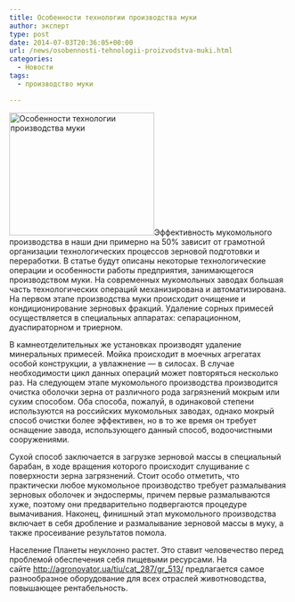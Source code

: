 ```yaml
---
title: Особенности технологии производства муки
author: эксперт
type: post
date: 2014-07-03T20:36:05+00:00
url: /news/osobennosti-tehnologii-proizvodstva-muki.html
categories:
  - Новости
tags:
  - производство муки

---
```

[<img class="alignleft size-full wp-image-832" alt="Особенности технологии производства муки" src="http://gkvodoley.com.ua/wp-content/uploads/2014/07/240953.jpeg" width="260" height="220" />][1]Эффективность мукомольного производства в наши дни примерно на 50% зависит от грамотной организации технологических процессов зерновой подготовки и переработки. В статье будут описаны некоторые технологические операции и особенности работы предприятия, занимающегося производством муки. <!--more-->На современных мукомольных заводах большая часть технологических операций механизирована и автоматизирована. На первом этапе производства муки происходит очищение и кондиционирование зерновых фракций. Удаление сорных примесей осуществляется в специальных аппаратах: сепарационном, дуаспираторном и триерном.

В камнеотделительных же установках производят удаление минеральных примесей. Мойка происходит в моечных агрегатах особой конструкции, а увлажнение &#8212; в силосах. В случае необходимости цикл данных операций может повторяться несколько раз. На следующем этапе мукомольного производства производится очистка оболочки зерна от различного рода загрязнений мокрым или сухим способом. Оба способа, пожалуй, в одинаковой степени используются на российских мукомольных заводах, однако мокрый способ очистки более эффективен, но в то же время он требует оснащение завода, использующего данный способ, водоочистными сооружениями.

Сухой способ заключается в загрузке зерновой массы в специальный барабан, в ходе вращения которого происходит слущивание с поверхности зерна загрязнений. Стоит особо отметить, что практически любое мукомольное производство требует размалывания зерновых оболочек и эндоспермы, причем первые размалываются хуже, поэтому они предварительно подвергаются процедуре вымачивания. Наконец, финишный этап мукомольного производства включает в себя дробление и размалывание зерновой массы в муку, а также просеивание результатов помола.

Население Планеты неуклонно растет. Это ставит человечество перед проблемой обеспечения себя пищевыми ресурсами. На сайте <span style="text-decoration: underline;"><a href="http://agronovator.ua/tiu/cat_287/gr_513/">http://agronovator.ua/tiu/cat_287/gr_513/</a></span> предлагается самое разнообразное оборудование для всех отраслей животноводства, повышающее рентабельность.

 [1]: http://gkvodoley.com.ua/wp-content/uploads/2014/07/240953.jpeg
